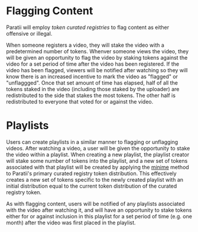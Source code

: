 # Flagging Content
Paratii will employ *token curated registries* to flag content as either offensive or illegal.

When someone registers a video, they will stake the video with a predetermined number of tokens. Whenver someone views the video, they will be given an opportunity to flag the video by staking tokens against the video for a set period of time after the video has been registered. If the video has been flagged, viewers will be notified after watching so they will know there is an increased incentive to mark the video as "flagged" or "unflaggged". Once that set amount of time has elapsed, half of all the tokens staked in the video (including those staked by the uploader) are redistributed to the side that stakes the most tokens. The other half is redistributed to everyone that voted for or against the video.  

# Playlists
Users can create playlists in a similar manner to flagging or unflagging videos. After watching a video, a user will be given the opportunity to stake the video within a playlist. When creating a new playlist, the playlist creator will stake some number of tokens into the playlist, and a new set of tokens associated with that playlist will be created by applying the [minime](https://giveth.io/) method to Paratii's primary curated registry token distribution. This effectively creates a new set of tokens specific to the newly created playlist with an initial distribution equal to the current token distribution of the curated registry token.

As with flagging content, users will be notified of any playlists associated with the video after watching it, and will have an opportunity to stake tokens either for or against inclusion in this playlist for a set period of time (e.g. one month) after the video was first placed in the playlist.
